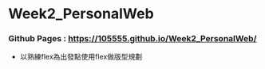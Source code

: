 # Week2_PersonalWeb

### Github Pages : https://105555.github.io/Week2_PersonalWeb/
  - 以熟練flex為出發點使用flex做版型規劃
